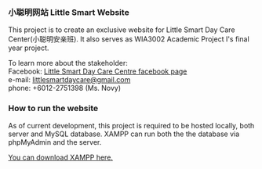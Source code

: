 ### 小聪明网站 Little Smart Website 
This project is to create an exclusive website for Little Smart Day Care Center(小聪明安亲班). It also serves as WIA3002 Academic Project I's final year project.

To learn more about the stakeholder:\
Facebook: [Little Smart Day Care Centre facebook page](https://www.facebook.com/p/%E5%B0%8F%E8%81%AA%E6%98%8ELittle-Smart-Day-Care-Centre-100064129656590) <br />
e-mail: littlesmartdaycare@gmail.com\
phone: +6012-2751398 (Ms. Novy)

### How to run the website
As of current development, this project is required to be hosted locally, both server and MySQL database. XAMPP can run both the the database via phpMyAdmin and the server.

[You can download XAMPP here.](https://www.apachefriends.org/download.html)

